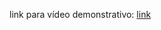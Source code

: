 link para vídeo demonstrativo: [link](https://www.linkedin.com/posts/fernando-santos-5b09b0260_em-uma-aula-de-algoritmos-em-grafos-foi-activity-7185336966580756481-lH_m?utm_source=share&utm_medium=member_desktop&rcm=ACoAAEA4KlQBAE5gIYPEr16D2_2J1NHEt18o9t0)
